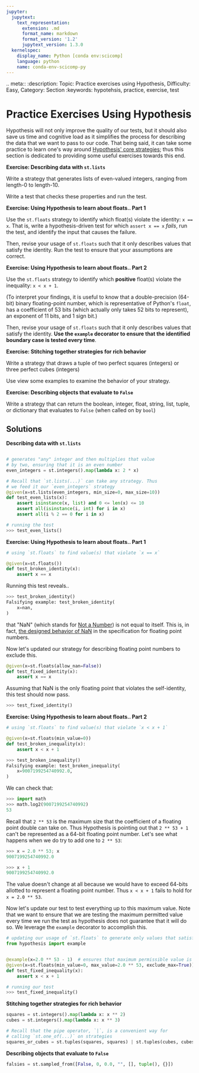 ```yaml
---
jupyter:
  jupytext:
    text_representation:
      extension: .md
      format_name: markdown
      format_version: '1.2'
      jupytext_version: 1.3.0
  kernelspec:
    display_name: Python [conda env:scicomp]
    language: python
    name: conda-env-scicomp-py
---
```


<!-- #raw raw_mimetype="text/restructuredtext" -->
.. meta::
   :description: Topic: Practice exercises using Hypothesis, Difficulty: Easy, Category: Section
   :keywords: hypotehsis, practice, exercise, test  
<!-- #endraw -->

# Practice Exercises Using Hypothesis

Hypothesis will not only improve the quality of our tests, but it should also save us time and cognitive load as it simplifies the process for describing the data that we want to pass to our code.
That being said, it can take some practice to learn one's way around [Hypothesis' core strategies](https://hypothesis.readthedocs.io/en/latest/data.html#core-strategies);
thus this section is dedicated to providing some useful exercises towards this end.


<div class="alert alert-info">

**Exercise: Describing data with `st.lists`**

Write a strategy that generates lists of even-valued integers, ranging from length-0 to length-10. 

Write a test that checks these properties and run the test.

</div>



<div class="alert alert-info">

**Exercise: Using Hypothesis to learn about floats.. Part 1**

Use the `st.floats` strategy to identify which float(s) violate the identity: `x == x`.
That is, write a hypothesis-driven test for which `assert x == x` *fails*, run the test, and identify the input that causes the failure. 

Then, revise your usage of `st.floats` such that it only describes values that satisfy the identity.
Run the test to ensure that your assumptions are correct. 
</div>


<!-- #region -->
<div class="alert alert-info">

**Exercise: Using Hypothesis to learn about floats.. Part 2**

Use the `st.floats` strategy to identify which **positive** float(s) violate the inequality: `x < x + 1`.

(To interpret your findings, it is useful to know that a double-precision (64-bit) binary floating-point number, which is representative of Python's `float`, has a coefficient of 53 bits (which actually only takes 52 bits to represent), an exponent of 11 bits, and 1 sign bit.) 


Then, revise your usage of `st.floats` such that it only describes values that satisfy the identity. **Use the `example` decorator to ensure that the identified boundary case is tested every time**.
</div>

<!-- #endregion -->

<div class="alert alert-info">

**Exercise: Stitching together strategies for rich behavior**

Write a strategy that draws a tuple of two perfect squares (integers) or three perfect cubes (integers)

Use view some examples to examine the behavior of your strategy.
</div>



<div class="alert alert-info">

**Exercise: Describing objects that evaluate to `False`**

Write a strategy that can return the boolean, integer, float, string, list, tuple, or dictionary that evaluates to `False` (when called on by `bool`)

</div>



## Solutions

<!-- #region -->
**Describing data with `st.lists`**
    
```python

# generates "any" integer and then multiplies that value
# by two, ensuring that it is an even number
even_integers = st.integers().map(lambda x: 2 * x)

# Recall that `st.lists(...)` can take any strategy. Thus
# we feed it our `even_integers` strategy 
@given(x=st.lists(even_integers, min_size=0, max_size=10))
def test_even_lists(x):
    assert isinstance(x, list) and 0 <= len(x) <= 10
    assert all(isinstance(i, int) for i in x)
    assert all(i % 2 == 0 for i in x)

```

```python
# running the test
>>> test_even_lists()
```
<!-- #endregion -->

<!-- #region -->
**Exercise: Using Hypothesis to learn about floats.. Part 1**

```python
# using `st.floats` to find value(s) that violate `x == x`

@given(x=st.floats())
def test_broken_identity(x):
    assert x == x
```

Running this test reveals..

```python
>>> test_broken_identity()
Falsifying example: test_broken_identity(
    x=nan,
)
```

that "NaN" (which stands for [Not a Number](https://en.wikipedia.org/wiki/NaN)) is not equal to itself.
This is, in fact, [the designed behavior of NaN](https://en.wikipedia.org/wiki/NaN#Comparison_with_NaN) in the specification for floating point numbers.

Now let's updated our strategy for describing floating point numbers to exclude this.

```python
@given(x=st.floats(allow_nan=False))
def test_fixed_identity(x):
    assert x == x
```

Assuming that NaN is the only floating point that violates the self-identity, this test should now pass.

```python
>>> test_fixed_identity()
```
<!-- #endregion -->

<!-- #region -->
**Exercise: Using Hypothesis to learn about floats.. Part 2**

```python
# using `st.floats` to find value(s) that violate `x < x + 1`

@given(x=st.floats(min_value=0))
def test_broken_inequality(x):
    assert x < x + 1
```
```python
>>> test_broken_inequality()
Falsifying example: test_broken_inequality(
    x=9007199254740992.0,
)
```
We can check that:

```python
>>> import math
>>> math.log2(9007199254740992)
53
```

Recall that `2 ** 53` is the maximum size that the coefficient of a floating point double can take on. Thus Hypothesis is pointing out that `2 ** 53 + 1` can't be represented as a 64-bit floating point number.
Let's see what happens when we do try to add one to `2 ** 53`:

```python
>>> x = 2.0 ** 53; x
9007199254740992.0

>>> x + 1
9007199254740992.0
```

The value doesn't change at all because we would have to exceed 64-bits allotted to represent a floating point number.
Thus `x < x + 1` fails to hold for `x = 2.0 ** 53`. 


Now let's update our test to test everything up to this maximum value.
Note that we want to ensure that we are testing the maximum permitted value every time we run the test as hypothesis does not guarantee that it will do so.
We leverage the `example` decorator to accomplish this.

```python
# updating our usage of `st.floats` to generate only values that satisfy `x < x + 1`
from hypothesis import example


@example(x=2.0 ** 53 - 1)  # ensures that maximum permissible value is tested
@given(x=st.floats(min_value=0, max_value=2.0 ** 53, exclude_max=True))
def test_fixed_inequality(x):
    assert x < x + 1
```

```python
# running our test
>>> test_fixed_inequality()
```
<!-- #endregion -->

<!-- #region -->
**Stitching together strategies for rich behavior**

```python
squares = st.integers().map(lambda x: x ** 2)
cubes = st.integers().map(lambda x: x ** 3)

# Recall that the pipe operator, `|`, is a convenient way for 
# calling `st.one_of(...)` on strategies
squares_or_cubes = st.tuples(squares, squares) | st.tuples(cubes, cubes, cubes)
```
<!-- #endregion -->

<!-- #region -->
**Describing objects that evaluate to `False`**

```python
falsies = st.sampled_from([False, 0, 0.0, "", [], tuple(), {}])
```
<!-- #endregion -->
